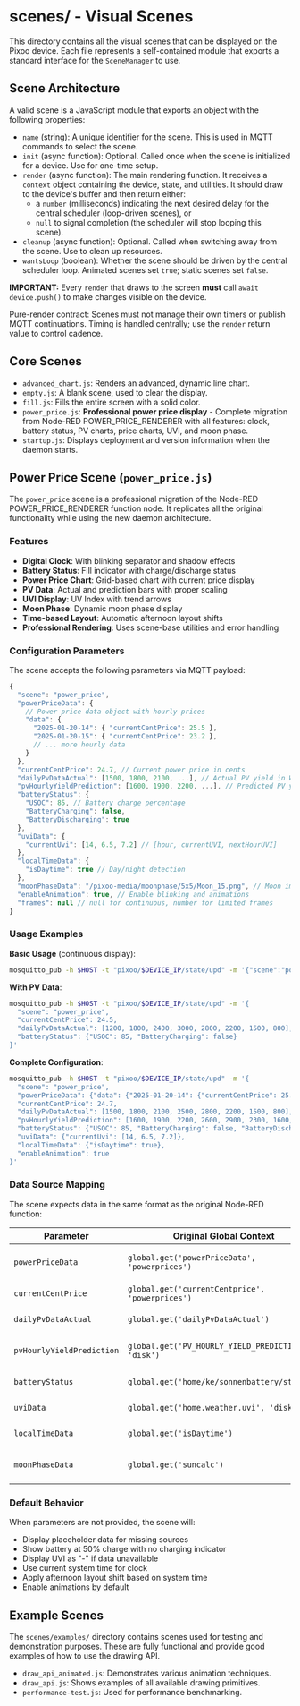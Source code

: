 # scenes/ - Visual Scenes

This directory contains all the visual scenes that can be displayed on the
Pixoo device. Each file represents a self-contained module that exports a
standard interface for the `SceneManager` to use.

## Scene Architecture

A valid scene is a JavaScript module that exports an object with the following
properties:

- `name` (string): A unique identifier for the scene. This is used in MQTT
  commands to select the scene.
- `init` (async function): Optional. Called once when the scene is initialized
  for a device. Use for one-time setup.
- `render` (async function): The main rendering function. It receives a
  `context` object containing the device, state, and utilities. It should draw
  to the device's buffer and then return either:
  - a `number` (milliseconds) indicating the next desired delay for the central
    scheduler (loop-driven scenes), or
  - `null` to signal completion (the scheduler will stop looping this scene).
- `cleanup` (async function): Optional. Called when switching away from the
  scene. Use to clean up resources.
- `wantsLoop` (boolean): Whether the scene should be driven by the central
  scheduler loop. Animated scenes set `true`; static scenes set `false`.

**IMPORTANT:** Every `render` that draws to the screen **must** call
`await device.push()` to make changes visible on the device.

Pure-render contract: Scenes must not manage their own timers or publish MQTT
continuations. Timing is handled centrally; use the `render` return value to
control cadence.

## Core Scenes

- `advanced_chart.js`: Renders an advanced, dynamic line chart.
- `empty.js`: A blank scene, used to clear the display.
- `fill.js`: Fills the entire screen with a solid color.
- `power_price.js`: **Professional power price display** - Complete migration from Node-RED POWER_PRICE_RENDERER with all features: clock, battery status, PV charts, price charts, UVI, and moon phase.
- `startup.js`: Displays deployment and version information when the daemon
  starts.

## Power Price Scene (`power_price.js`)

The `power_price` scene is a professional migration of the Node-RED POWER_PRICE_RENDERER function node. It replicates all the original functionality while using the new daemon architecture.

### Features

- **Digital Clock**: With blinking separator and shadow effects
- **Battery Status**: Fill indicator with charge/discharge status
- **Power Price Chart**: Grid-based chart with current price display
- **PV Data**: Actual and prediction bars with proper scaling
- **UVI Display**: UV Index with trend arrows
- **Moon Phase**: Dynamic moon phase display
- **Time-based Layout**: Automatic afternoon layout shifts
- **Professional Rendering**: Uses scene-base utilities and error handling

### Configuration Parameters

The scene accepts the following parameters via MQTT payload:

```javascript
{
  "scene": "power_price",
  "powerPriceData": {
    // Power price data object with hourly prices
    "data": {
      "2025-01-20-14": { "currentCentPrice": 25.5 },
      "2025-01-20-15": { "currentCentPrice": 23.2 },
      // ... more hourly data
    }
  },
  "currentCentPrice": 24.7, // Current power price in cents
  "dailyPvDataActual": [1500, 1800, 2100, ...], // Actual PV yield in Wh per hour
  "pvHourlyYieldPrediction": [1600, 1900, 2200, ...], // Predicted PV yield
  "batteryStatus": {
    "USOC": 85, // Battery charge percentage
    "BatteryCharging": false,
    "BatteryDischarging": true
  },
  "uviData": {
    "currentUvi": [14, 6.5, 7.2] // [hour, currentUVI, nextHourUVI]
  },
  "localTimeData": {
    "isDaytime": true // Day/night detection
  },
  "moonPhaseData": "/pixoo-media/moonphase/5x5/Moon_15.png", // Moon image path
  "enableAnimation": true, // Enable blinking and animations
  "frames": null // null for continuous, number for limited frames
}
```

### Usage Examples

**Basic Usage** (continuous display):

```bash
mosquitto_pub -h $HOST -t "pixoo/$DEVICE_IP/state/upd" -m '{"scene":"power_price","currentCentPrice":24.5}'
```

**With PV Data**:

```bash
mosquitto_pub -h $HOST -t "pixoo/$DEVICE_IP/state/upd" -m '{
  "scene": "power_price",
  "currentCentPrice": 24.5,
  "dailyPvDataActual": [1200, 1800, 2400, 3000, 2800, 2200, 1500, 800],
  "batteryStatus": {"USOC": 85, "BatteryCharging": false}
}'
```

**Complete Configuration**:

```bash
mosquitto_pub -h $HOST -t "pixoo/$DEVICE_IP/state/upd" -m '{
  "scene": "power_price",
  "powerPriceData": {"data": {"2025-01-20-14": {"currentCentPrice": 25.5}}},
  "currentCentPrice": 24.7,
  "dailyPvDataActual": [1500, 1800, 2100, 2500, 2800, 2200, 1500, 800],
  "pvHourlyYieldPrediction": [1600, 1900, 2200, 2600, 2900, 2300, 1600, 900],
  "batteryStatus": {"USOC": 85, "BatteryCharging": false, "BatteryDischarging": true},
  "uviData": {"currentUvi": [14, 6.5, 7.2]},
  "localTimeData": {"isDaytime": true},
  "enableAnimation": true
}'
```

### Data Source Mapping

The scene expects data in the same format as the original Node-RED function:

| Parameter                 | Original Global Context                            | Description                 |
| ------------------------- | -------------------------------------------------- | --------------------------- |
| `powerPriceData`          | `global.get('powerPriceData', 'powerprices')`      | Historical power price data |
| `currentCentPrice`        | `global.get('currentCentprice', 'powerprices')`    | Current power price         |
| `dailyPvDataActual`       | `global.get('dailyPvDataActual')`                  | Actual PV yield data        |
| `pvHourlyYieldPrediction` | `global.get('PV_HOURLY_YIELD_PREDICTION', 'disk')` | PV prediction data          |
| `batteryStatus`           | `global.get('home/ke/sonnenbattery/status')`       | Battery status              |
| `uviData`                 | `global.get('home.weather.uvi', 'disk')`           | UV Index data               |
| `localTimeData`           | `global.get('isDaytime')`                          | Day/night detection         |
| `moonPhaseData`           | `global.get('suncalc')`                            | Moon phase calculation      |

### Default Behavior

When parameters are not provided, the scene will:

- Display placeholder data for missing sources
- Show battery at 50% charge with no charging indicator
- Display UVI as "-" if data unavailable
- Use current system time for clock
- Apply afternoon layout shift based on system time
- Enable animations by default

## Example Scenes

The `scenes/examples/` directory contains scenes used for testing and
demonstration purposes. These are fully functional and provide good examples of
how to use the drawing API.

- `draw_api_animated.js`: Demonstrates various animation techniques.
- `draw_api.js`: Shows examples of all available drawing primitives.
- `performance-test.js`: Used for performance benchmarking.
